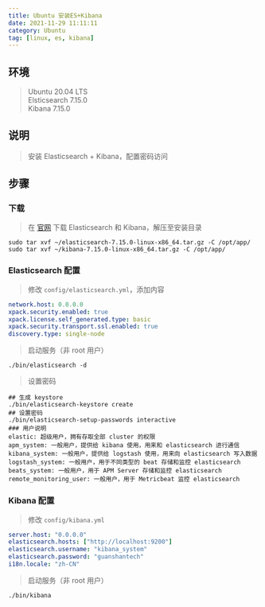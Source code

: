 ```yaml
---
title: Ubuntu 安装ES+Kibana
date: 2021-11-29 11:11:11
category: Ubuntu
tag: [linux, es, kibana]
---
```


## 环境

> Ubuntu 20.04 LTS  
> Elsticsearch 7.15.0  
> Kibana 7.15.0  



## 说明

> 安装 Elasticsearch + Kibana，配置密码访问



## 步骤

### 下载

> 在 [官网](https://www.elastic.co/downloads/) 下载 Elasticsearch 和 Kibana，解压至安装目录

```shell
sudo tar xvf ~/elasticsearch-7.15.0-linux-x86_64.tar.gz -C /opt/app/
sudo tar xvf ~/kibana-7.15.0-linux-x86_64.tar.gz -C /opt/app/
```

### Elasticsearch 配置
> 修改 `config/elasticsearch.yml`，添加内容

```yml
network.host: 0.0.0.0
xpack.security.enabled: true
xpack.license.self_generated.type: basic
xpack.security.transport.ssl.enabled: true
discovery.type: single-node
```

> 启动服务（非 root 用户）

```shell
./bin/elasticsearch -d
```

> 设置密码

```shell
## 生成 keystore
./bin/elasticsearch-keystore create
## 设置密码
./bin/elasticsearch-setup-passwords interactive
### 用户说明
elastic: 超级用户，拥有存取全部 cluster 的权限
apm_system: 一般用户，提供给 kibana 使用，用来和 elasticsearch 进行通信
kibana_system: 一般用户，提供给 logstash 使用，用来向 elasticsearch 写入数据
logstash_system: 一般用户，用于不同类型的 beat 存储和监控 elasticsearch
beats_system: 一般用户，用于 APM Server 存储和监控 elasticsearch
remote_monitoring_user: 一般用户，用于 Metricbeat 监控 elasticsearch
```

### Kibana 配置

> 修改 `config/kibana.yml`

```yml
server.host: "0.0.0.0"
elasticsearch.hosts: ["http://localhost:9200"]
elasticsearch.username: "kibana_system"
elasticsearch.password: "guanshantech"
i18n.locale: "zh-CN"
```

> 启动服务（非 root 用户）

```shell
./bin/kibana
```

